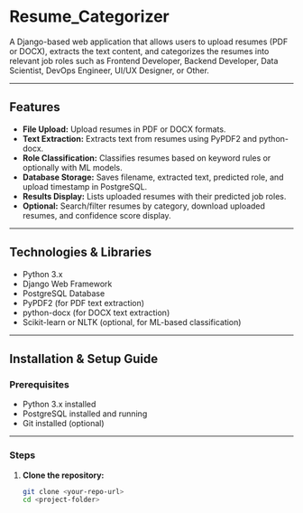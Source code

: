 # Resume_Categorizer

A Django-based web application that allows users to upload resumes (PDF or DOCX), extracts the text content, and categorizes the resumes into relevant job roles such as Frontend Developer, Backend Developer, Data Scientist, DevOps Engineer, UI/UX Designer, or Other.

---

## Features

- **File Upload:** Upload resumes in PDF or DOCX formats.
- **Text Extraction:** Extracts text from resumes using PyPDF2 and python-docx.
- **Role Classification:** Classifies resumes based on keyword rules or optionally with ML models.
- **Database Storage:** Saves filename, extracted text, predicted role, and upload timestamp in PostgreSQL.
- **Results Display:** Lists uploaded resumes with their predicted job roles.
- **Optional:** Search/filter resumes by category, download uploaded resumes, and confidence score display.

---

## Technologies & Libraries

- Python 3.x
- Django Web Framework
- PostgreSQL Database
- PyPDF2 (for PDF text extraction)
- python-docx (for DOCX text extraction)
- Scikit-learn or NLTK (optional, for ML-based classification)

---

## Installation & Setup Guide

### Prerequisites

- Python 3.x installed
- PostgreSQL installed and running
- Git installed (optional)

---

### Steps

1. **Clone the repository:**

   ```bash
   git clone <your-repo-url>
   cd <project-folder>

